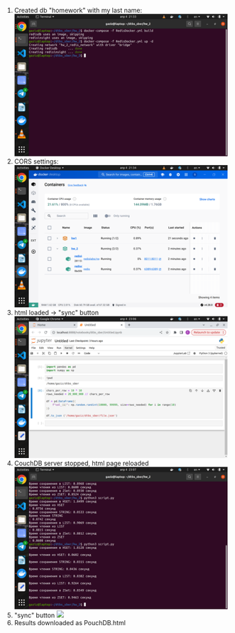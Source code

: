 1) Created db "homework" with my last name:
![](/1.png?raw=true)
2) CORS settings:
![](/2.png?raw=true)
3) html loaded -> "sync" button
![](/3.png?raw=true)
4) CouchDB server stopped, html page reloaded
![](/4.png?raw=true)
5) "sync" button
![](/5.png?raw=true)
6) Results downloaded as PouchDB.html 

